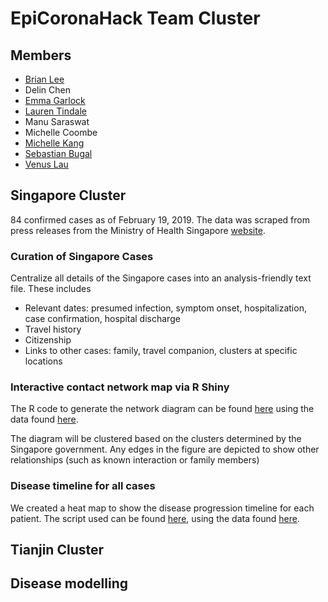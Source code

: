 # EpiCoronaHack Team Cluster

## Members 
* [Brian Lee](https://github.com/yxblee)
* Delin Chen
* [Emma Garlock](https://github.com/esgarlock)
* [Lauren Tindale](https://github.com/ltindale)
* Manu Saraswat
* Michelle Coombe
* [Michelle Kang](https://github.com/ymkng)
* [Sebastian Bugal](https://github.com/zorenum)
* [Venus Lau](https://github.com/vlauu)

## Singapore Cluster
84 confirmed cases as of February 19, 2019. The data was scraped from press releases from the Ministry of Health Singapore [website](https://www.moh.gov.sg/covid-19). 

### Curation of Singapore Cases
Centralize all details of the Singapore cases into an analysis-friendly text file. 
These includes
- Relevant dates: presumed infection, symptom onset, hospitalization, case confirmation, hospital discharge
- Travel history
- Citizenship
- Links to other cases: family, travel companion, clusters at specific locations

### Interactive contact network map via R Shiny
The R code to generate the network diagram can be found [here](https://github.com/yxblee/EpiCoronaHack_Cluster/blob/master/Clustering/network_diagram/network_diagram.html) using the data found [here](https://github.com/yxblee/EpiCoronaHack_Cluster/blob/master/Clustering/data/singapore_ncov_2019.csv).

The diagram will be clustered based on the clusters determined by the Singapore government. Any edges in the figure are depicted to show other relationships (such as known interaction or family members) 

### Disease timeline for all cases
We created a heat map to show the disease progression timeline for each patient. 
The script used can be found [here](https://github.com/yxblee/EpiCoronaHack_Cluster/blob/master/Clustering/heatmap/heatmap_v1.R), using the data found [here](https://github.com/yxblee/EpiCoronaHack_Cluster/blob/master/Clustering/heatmap/heatmap_long_v3.csv). 
## Tianjin Cluster

## Disease modelling
